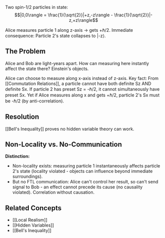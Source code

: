 Two spin-1/2 particles in state:
$$|0,0\rangle = \frac{1}{\sqrt{2}}|+z,-z\rangle - \frac{1}{\sqrt{2}}|-z,+z\rangle$$

Alice measures particle 1 along z-axis → gets +ℏ/2.
Immediate consequence: Particle 2's state collapses to |-z⟩.
## The Problem
Alice and Bob are light-years apart. How can measuring here instantly affect the state there?
Einstein's objects.

Alice can choose to measure along x-axis instead of z-axis. Key fact: From [[Commutation Relations]], a particle cannot have both definite Sz AND definite Sx.
If particle 2 has preset Sz = -ℏ/2, it cannot simultaneously have preset Sx. Yet if Alice measures along x and gets +ℏ/2, particle 2's Sx must be -ℏ/2 (by anti-correlation).
## Resolution
[[Bell's Inequality]] proves no hidden variable theory can work.
## Non-Locality vs. No-Communication
**Distinction:**
- Non-locality exists: measuring particle 1 instantaneously affects particle 2's state (locality violated - objects can influence beyond immediate surroundings).
- But no FTL communication: Alice can't control her result, so can't send signal to Bob - an effect cannot precede its cause (no causality violated).
Correlation without causation.
## Related Concepts
- [[Local Realism]]
- [[Hidden Variables]]
- [[Bell's Inequality]]